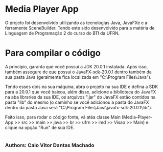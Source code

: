 # Media Player App

O projeto foi desenvolvido utilizando as tecnologias Java, JavaFXe e a ferramente SceneBuilder. Tendo
este sido desenvolvido para a matéria de Linguagem de Programação 2 do curso do BTI da UFRN.

# Para compilar o código

A princípio, garanta que você possui a JDK 20.0.1 instalada. Após isso, também
assegure de que possui o JavaFX-sdk-20.0.1 dentro também da sua pasta Java (geralmente
fica localizada em "C:\Program Files\Java").

Tendo esses dois na sua máquina, abra o projeto na sua IDE e defina a SDK para a 20.0.1 que você
baixou, além disso, adicione a biblioteca do JavaFX na aba libraries da sua IDE, os arquivos ".jar"
do JavaFX estão contidos na pasta "lib" do mesmo (o caminho se você adicionou a pasta do JavaFX dentro 
da pasta Java será "C:\Program Files\Java\javafx-sdk-20.0.1\lib").

Feito isso, para rodar o código fonte, vá atéa classe Main 
(Media-Player-App >> src >> main >> java >> br >> ufrn >> imd >> Visao >> Main)
e clique na opção "Run" de sua IDE.

#

### Authors: Caio Vitor Dantas Machado
